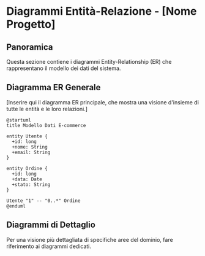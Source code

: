 # Diagrammi Entità-Relazione - [Nome Progetto]

## Panoramica

Questa sezione contiene i diagrammi Entity-Relationship (ER) che rappresentano il modello dei dati del sistema.

## Diagramma ER Generale

[Inserire qui il diagramma ER principale, che mostra una visione d'insieme di tutte le entità e le loro relazioni.]

```plantuml
@startuml
title Modello Dati E-commerce

entity Utente {
  +id: long
  +nome: String
  +email: String
}

entity Ordine {
  +id: long
  +data: Date
  +stato: String
}

Utente "1" -- "0..*" Ordine
@enduml
```

## Diagrammi di Dettaglio

Per una visione più dettagliata di specifiche aree del dominio, fare riferimento ai diagrammi dedicati.
